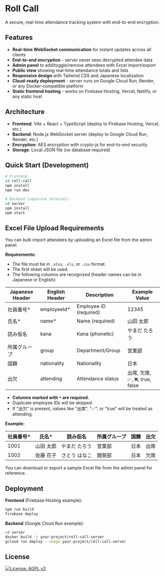# Roll Call

A secure, real-time attendance tracking system with end-to-end encryption.

## Features

- **Real-time WebSocket communication** for instant updates across all clients
- **End-to-end encryption** - server never sees decrypted attendee data
- **Admin panel** to add/toggle/remove attendees with Excel import/export
- **Public view** showing real-time attendance totals and lists
- **Responsive design** with Tailwind CSS and Japanese localization
- **Cloud-ready deployment** - server runs on Google Cloud Run, Render, or any Docker-compatible platform
- **Static frontend hosting** - works on Firebase Hosting, Vercel, Netlify, or any static host

## Architecture

- **Frontend**: Vite + React + TypeScript (deploy to Firebase Hosting, Vercel, etc.)
- **Backend**: Node.js WebSocket server (deploy to Google Cloud Run, Render, etc.)
- **Encryption**: AES encryption with crypto-js for end-to-end security
- **Storage**: Local JSON file (no database required)

## Quick Start (Development)

```bash
# Frontend
cd roll-call
npm install
npm run dev

# Backend (separate terminal)
cd server
npm install
npm start
```

## Excel File Upload Requirements

You can bulk import attendees by uploading an Excel file from the admin panel.

**Requirements:**
- The file must be in `.xlsx`, `.xls`, or `.csv` format.
- The first sheet will be used.
- The following columns are recognized (header names can be in Japanese or English):

| Japanese Header | English Header   | Description         | Example Value   |
|-----------------|-----------------|---------------------|-----------------|
| 社員番号*       | employeeId*     | Employee ID (required)         | 12345           |
| 氏名*          | name*           | Name (required)                | 山田 太郎        |
| 読み仮名        | kana            | Kana (phonetic)     | やまだ たろう    |
| 所属グループ    | group           | Department/Group    | 営業部           |
| 国籍           | nationality     | Nationality         | 日本             |
| 出欠           | attending       | Attendance status   | 出席, 欠席, ✅, ❌, true, false |

- **Columns marked with `*` are required.**
- Duplicate employee IDs will be skipped.
- If "出欠" is present, values like "出席", "✅", or "true" will be treated as attending.

**Example:**

| 社員番号* | 氏名*     | 読み仮名     | 所属グループ | 国籍 | 出欠 |
|----------|----------|--------------|--------------|------|------|
| 1001     | 山田 太郎 | やまだ たろう | 営業部       | 日本 | 出席 |
| 1002     | 佐藤 花子 | さとう はなこ | 開発部       | 日本 | 欠席 |

You can download or export a sample Excel file from the admin panel for reference.


## Deployment

**Frontend** (Firebase Hosting example):
```bash
npm run build
firebase deploy
```

**Backend** (Google Cloud Run example):
```bash
cd server
docker build -t your-project/roll-call-server .
gcloud run deploy --image your-project/roll-call-server
```

## License
[![License: AGPL v3](https://img.shields.io/badge/License-AGPL_v3-blue.svg)](https://www.gnu.org/licenses/agpl-3.0)